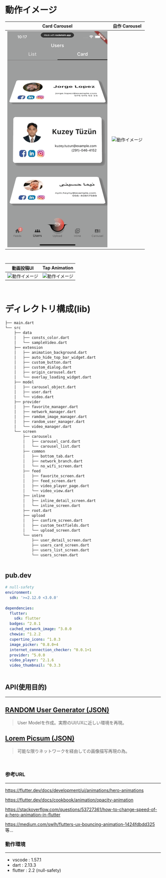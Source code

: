 

# 動作イメージ

|Card Carousel|自作 Carousel|
|---|---|
|![動作イメージ](readme_gif/screen-3.gif)|![動作イメージ](readme_gif/screen-2.gif)|

<br>

|動画投稿UI|Tap Animation|
|---|---|
|![動作イメージ](readme_gif/screen-4.gif)|![動作イメージ](readme_gif/screen-1.gif)|
<br>


# ディレクトリ構成(lib)


``` directory
├── main.dart
└── src
    ├── data
    │   ├── consts_color.dart
    │   └── sampleVideo.dart
    ├── extension
    │   ├── animation_background.dart
    │   ├── auto_hide_top_bar_widget.dart
    │   ├── custom_button.dart
    │   ├── custom_dialog.dart
    │   ├── origin_carousel.dart
    │   └── overlay_loading_widget.dart
    ├── model
    │   ├── carousel_object.dart
    │   ├── user.dart
    │   └── video.dart
    ├── provider
    │   ├── favorite_manager.dart
    │   ├── network_manager.dart
    │   ├── ramdom_image_manager.dart
    │   ├── random_user_manager.dart
    │   └── video_manager.dart
    └── screen
        ├── carousels
        │   ├── carousel_card.dart
        │   └── carousel_list.dart
        ├── common
        │   ├── bottom_tab.dart
        │   ├── network_branch.dart
        │   └── no_wifi_screen.dart
        ├── feed
        │   ├── favorite_screen.dart
        │   ├── feed_screen.dart
        │   ├── video_player_page.dart
        │   └── video_view.dart
        ├── inline
        │   ├── inline_detail_screen.dart
        │   └── inline_screen.dart
        ├── root.dart
        ├── upload
        │   ├── confirm_screen.dart
        │   ├── custom_textfields.dart
        │   └── upload_screen.dart
        └── users
            ├── user_detail_screen.dart
            ├── users_card_screen.dart
            ├── users_list_screen.dart
            └── users_screen.dart
        
```


## pub.dev

``` yaml
# null-safety
environment:
  sdk: '>=2.12.0 <3.0.0'

dependencies:
  flutter:
    sdk: flutter
  badges: ^2.0.1
  cached_network_image: ^3.0.0
  chewie: ^1.2.2
  cupertino_icons: ^1.0.3
  image_picker: ^0.8.0+4
  internet_connection_checker: ^0.0.1+1
  provider: ^5.0.0
  video_player: ^2.1.6
  video_thumbnail: ^0.3.3
  
```


## API(使用目的)
---

## [RANDOM User Generator (JSON)](https://randomuser.me/)

>User Modelを作成。実際のUI/UXに近しい環境を再現。


## [Lorem Picsum (JSON)](https://picsum.photos/)

>可能な限りネットワークを経由しての画像描写再現の為。


<br>


### **参考URL**
---
https://flutter.dev/docs/development/ui/animations/hero-animations

https://flutter.dev/docs/cookbook/animation/opacity-animation

https://stackoverflow.com/questions/53727361/how-to-change-speed-of-a-hero-animation-in-flutter

https://medium.com/swlh/flutters-ux-bouncing-animation-1424fdbdd325  等...

### **動作環境**
___

- vscode : 1.57.1 
- dart :  2.13.3
- flutter : 2.2 (null-safety)



